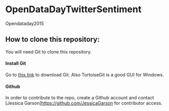 # OpenDataDayTwitterSentiment
Opendataday2015

## How to clone this repository:
You will need Git to clone this repository.
#### Install Git
Go to [this link](http://git-scm.com/) to download Git.
Also TortoiseGit is a good GUI for Windows.
#### Github
In order to contribute to the repo, create a Github account and contact [Jessica Garson]https://github.com/JessicaGarson for contributor access.
